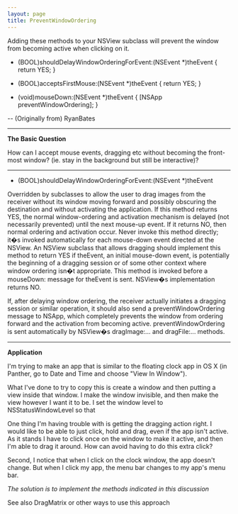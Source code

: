 ```yaml
---
layout: page
title: PreventWindowOrdering
---
```


Adding these methods to your NSView subclass will prevent the window from becoming active when clicking on it.

    
- (BOOL)shouldDelayWindowOrderingForEvent:(NSEvent *)theEvent
{
        return YES;
}

- (BOOL)acceptsFirstMouse:(NSEvent *)theEvent
{
        return YES; 
}

- (void)mouseDown:(NSEvent *)theEvent
{
        [NSApp preventWindowOrdering]; 
}


-- (Originally from) RyanBates

----

**The Basic Question**

How can I accept mouse events, dragging etc without becoming the front-most window? (ie. stay in the background but still be interactive)?

----

- (BOOL)shouldDelayWindowOrderingForEvent:(NSEvent *)theEvent

Overridden by subclasses to allow the user to drag images from the receiver without its window moving forward and possibly obscuring the destination and without activating the application. If this method returns YES, the normal window-ordering and activation mechanism is delayed (not necessarily prevented) until the next mouse-up event. If it returns NO, then normal ordering and activation occur. Never invoke this method directly; it�s invoked automatically for each mouse-down event directed at the NSView.
An NSView subclass that allows dragging should implement this method to return YES if theEvent, an initial mouse-down event, is potentially the beginning of a dragging session or of some other context where window ordering isn�t appropriate. This method is invoked before a mouseDown: message for theEvent is sent. NSView�s implementation returns NO.

If, after delaying window ordering, the receiver actually initiates a dragging session or similar operation, it should also send a preventWindowOrdering message to NSApp, which completely prevents the window from ordering forward and the activation from becoming active. preventWindowOrdering is sent automatically by NSView�s dragImage:... and dragFile:... methods.

----

**Application**

I'm trying to make an app that is similar to the floating clock app in OS X (in Panther, go to Date and Time and choose "View In Window").

What I've done to try to copy this is create a window and then putting a view inside that window.  I make the window invisible, and then make the view however I want it to be.  I set the window level to NSStatusWindowLevel so that 

One thing I'm having trouble with is getting the dragging action right.  I would like to be able to just click, hold and drag, even if the app isn't active.  As it stands I have to click once on the window to make it active, and then I'm able to drag it around.  How can avoid having to do this extra click?

Second, I notice that when I click on the clock window, the app doesn't change.  But when I click my app, the menu bar changes to my app's menu bar.

*The solution is to implement the methods indicated in this discussion*

See also DragMatrix or other ways to use this approach

